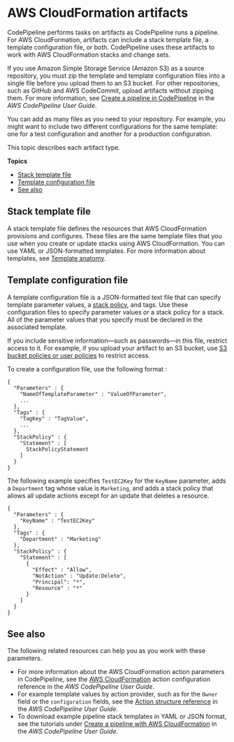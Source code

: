 # AWS CloudFormation artifacts<a name="continuous-delivery-codepipeline-cfn-artifacts"></a>

CodePipeline performs tasks on artifacts as CodePipeline runs a pipeline\. For AWS CloudFormation, artifacts can include a stack template file, a template configuration file, or both\. CodePipeline uses these artifacts to work with AWS CloudFormation stacks and change sets\.

If you use Amazon Simple Storage Service \(Amazon S3\) as a source repository, you must zip the template and template configuration files into a single file before you upload them to an S3 bucket\. For other repositories, such as GitHub and AWS CodeCommit, upload artifacts without zipping them\. For more information, see [Create a pipeline in CodePipeline](https://docs.aws.amazon.com/codepipeline/latest/userguide/how-to-create-pipelines.html) in the _AWS CodePipeline User Guide_\.

You can add as many files as you need to your repository\. For example, you might want to include two different configurations for the same template: one for a test configuration and another for a production configuration\.

This topic describes each artifact type\.

**Topics**

- [Stack template file](#w4ab1c21c15c13)
- [Template configuration file](#w4ab1c21c15c15)
- [See also](#w4ab1c21c15c19)

## Stack template file<a name="w4ab1c21c15c13"></a>

A stack template file defines the resources that AWS CloudFormation provisions and configures\. These files are the same template files that you use when you create or update stacks using AWS CloudFormation\. You can use YAML or JSON\-formatted templates\. For more information about templates, see [Template anatomy](template-anatomy.md)\.

## Template configuration file<a name="w4ab1c21c15c15"></a>

A template configuration file is a JSON\-formatted text file that can specify template parameter values, a [stack policy](protect-stack-resources.md), and tags\. Use these configuration files to specify parameter values or a stack policy for a stack\. All of the parameter values that you specify must be declared in the associated template\.

If you include sensitive information—such as passwords—in this file, restrict access to it\. For example, if you upload your artifact to an S3 bucket, use [S3 bucket policies or user policies](https://docs.aws.amazon.com/AmazonS3/latest/dev/using-iam-policies.html) to restrict access\.

To create a configuration file, use the following format :

```
{
  "Parameters" : {
    "NameOfTemplateParameter" : "ValueOfParameter",
    ...
  },
  "Tags" : {
    "TagKey" : "TagValue",
    ...
  },
  "StackPolicy" : {
    "Statement" : [
      StackPolicyStatement
    ]
  }
}
```

The following example specifies `TestEC2Key` for the `KeyName` parameter, adds a `Department` tag whose value is `Marketing`, and adds a stack policy that allows all update actions except for an update that deletes a resource\.

```
{
  "Parameters" : {
    "KeyName" : "TestEC2Key"
  },
  "Tags" : {
    "Department" : "Marketing"
  },
  "StackPolicy" : {
    "Statement" : [
      {
        "Effect" : "Allow",
        "NotAction" : "Update:Delete",
        "Principal": "*",
        "Resource" : "*"
      }
    ]
  }
}
```

## See also<a name="w4ab1c21c15c19"></a>

The following related resources can help you as you work with these parameters\.

- For more information about the AWS CloudFormation action parameters in CodePipeline, see the [AWS CloudFormation](https://docs.aws.amazon.com/codepipeline/latest/userguide/action-reference-CloudFormation.html) action configuration reference in the _AWS CodePipeline User Guide_\.
- For example template values by action provider, such as for the `Owner` field or the `configuration` fields, see the [Action structure reference](https://docs.aws.amazon.com/codepipeline/latest/userguide/action-reference.html) in the _AWS CodePipeline User Guide_\.
- To download example pipeline stack templates in YAML or JSON format, see the tutorials under [Create a pipeline with AWS CloudFormation](https://docs.aws.amazon.com/codepipeline/latest/userguide/tutorials-cloudformation.html) in the _AWS CodePipeline User Guide_\.

